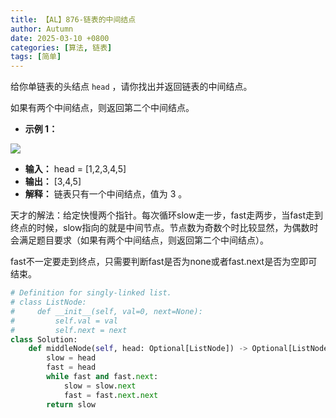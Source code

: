 ```yaml
---
title: 【AL】876-链表的中间结点
author: Autumn
date: 2025-03-10 +0800
categories: [算法, 链表]
tags: [简单]
---
```


给你单链表的头结点 `head` ，请你找出并返回链表的中间结点。

如果有两个中间结点，则返回第二个中间结点。

- **示例 1：**

![](https://assets.leetcode.com/uploads/2021/07/23/lc-midlist1.jpg)

- **输入：** head = [1,2,3,4,5]
- **输出：** [3,4,5]
- **解释：** 链表只有一个中间结点，值为 3 。


天才的解法：给定快慢两个指针。每次循环slow走一步，fast走两步，当fast走到终点的时候，slow指向的就是中间节点。节点数为奇数个时比较显然，为偶数时会满足题目要求（如果有两个中间结点，则返回第二个中间结点）。

fast不一定要走到终点，只需要判断fast是否为none或者fast.next是否为空即可结束。


```python
# Definition for singly-linked list.
# class ListNode:
#     def __init__(self, val=0, next=None):
#         self.val = val
#         self.next = next
class Solution:
    def middleNode(self, head: Optional[ListNode]) -> Optional[ListNode]:
        slow = head 
        fast = head 
        while fast and fast.next:
            slow = slow.next 
            fast = fast.next.next
        return slow 
```
